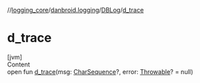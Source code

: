 //[logging_core](../../../index.md)/[danbroid.logging](../index.md)/[DBLog](index.md)/[d_trace](d_trace.md)



# d_trace  
[jvm]  
Content  
open fun [d_trace](d_trace.md)(msg: [CharSequence](https://kotlinlang.org/api/latest/jvm/stdlib/kotlin/-char-sequence/index.html)?, error: [Throwable](https://kotlinlang.org/api/latest/jvm/stdlib/kotlin/-throwable/index.html)? = null)  



